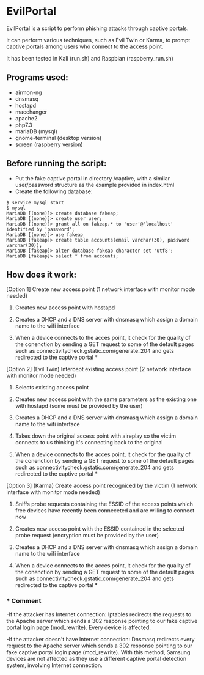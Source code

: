 # EvilPortal

EvilPortal is a script to perform phishing attacks through captive portals.

It can perform various techniques, such as Evil Twin or Karma, to prompt captive portals
among users who connect to the access point.

It has been tested in Kali (run.sh) and Raspbian (raspberry_run.sh)

## Programs used: 
- airmon-ng
- dnsmasq
- hostapd
- macchanger
- apache2
- php7.3
- mariaDB (mysql)
- gnome-terminal (desktop version)
- screen (raspberry version)

## Before running the script:
- Put the fake captive portal in directory /captive, with a similar user/password structure as the example 
  provided in index.html
- Create the following database:

```
$ service mysql start
$ mysql
MariaDB [(none)]> create database fakeap;
MariaDB [(none)]> create user user;
MariaDB [(none)]> grant all on fakeap.* to 'user'@'localhost' identified by 'password';
MariaDB [(none)]> use fakeap
MariaDB [fakeap]> create table accounts(email varchar(30), password varchar(30));
MariaDB [fakeap]> alter database fakeap character set 'utf8';
MariaDB [fakeap]> select * from accounts;
```

## How does it work:

[Option 1] Create new access point (1 network interface with monitor mode needed)

1. Creates new access point with hostapd

2. Creates a DHCP and a DNS server with dnsmasq which assign a domain name to the wifi interface 

3. When a device connects to the acces point, it check for the quality of the conenction
   by sending a GET request to some of the default pages such as 
   connectivitycheck.gstatic.com/generate_204 and gets redirected to the captive portal *
		   
		   
[Option 2] (Evil Twin) Intercept existing access point (2 network interface with monitor mode needed)

1. Selects existing access point
		
2. Creates new access point with the same parameters as the existing one with hostapd (some must be provided by the user)
		
3. Creates a DHCP and a DNS server with dnsmasq which assign a domain name to the wifi interface
		
4. Takes down the original access point with aireplay so the victim connects to us thinking
   it's connecting back to the original
	
5. When a device connects to the acces point, it check for the quality of the conenction
   by sending a GET request to some of the default pages such as 
   connectivitycheck.gstatic.com/generate_204 and gets redirected to the captive portal *


[Option 3] (Karma) Create access point recogniced by the victim (1 network interface with monitor mode needed)

1. Sniffs probe requests containing the ESSID of the access points which free devices have recently been
   conneceted and are willing to connect now

2. Creates new access point with the ESSID contained in the selected probe request (encryption must be provided by the user)

3. Creates a DHCP and a DNS server with dnsmasq which assign a domain name to the wifi interface

4. When a device connects to the acces point, it check for the quality of the conenction
   by sending a GET request to some of the default pages such as 
   connectivitycheck.gstatic.com/generate_204 and gets redirected to the captive portal *

  

### * Comment  
 -If the attacker has Internet connection:
  Iptables redirects the requests to the Apache server which sends a 302 response pointing 
  to our fake captive portal login page (mod_rewrite). Every device is affected.  
 
 -If the attacker doesn't have Internet connection: 
  Dnsmasq redirects every request to the Apache server which sends a 302 response pointing
  to our fake captive portal login page (mod_rewrite). With this method, Samsung devices are
  not affected as they use a different captive portal detection system, involving Internet 
  connection.
